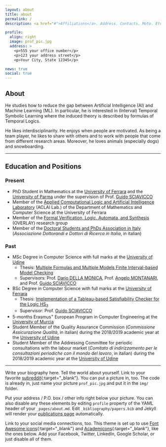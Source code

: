 ```yaml
---
layout: about
title: about
permalink: /
description: <a href="#">Affiliations</a>. Address. Contacts. Moto. Etc.

profile:
  align: right
  image: prof_pic.jpg
  address: >
    <p>555 your office number</p>
    <p>123 your address street</p>
    <p>Your City, State 12345</p>

news: true
social: true
---
```


## About


He studies how to reduce the gap between Artificial Intelligence (AI) and Machine Learning (ML). In particular, he is interested in (Interval) Temporal Symbolic Learning where the induced theory is described by formulas of Temporal Logics.

He likes interdisciplinarity. He enjoys when people are motivated. As being a team player, he likes to share with others and to work with people that come from different research areas. Moreover, he loves animals (especially dogs) and snowboarding. 

---

## Education and Positions

### Present
* PhD Student in Mathematics at the [University of Ferrara](http://www.unife.it) and the [University of Parma](http://www.unipr.it) under the supervision of Prof. [Guido SCIAVICCO](https://sites.google.com/unife.it/guido/)
* Member of the [Applied Computational Logic and Artificial Intelligence Laboratory](https://sites.google.com/unife.it/aclai-lab) (ACLAI Lab.) of the Department of Mathematics and Computer Science at the University of Ferrara
* Member of the [Formal Verification, Logic, Automata, and Synthesis](https://overlay.uniud.it/) (OVERLAY) research group
* Member of the [Doctoral Students and PhDs Association in Italy](http://www.dottorato.it) (*Associazione Dottorandi e Dottori di Ricerca in Italia*, in italian)

### Past
* MSc Degree in Computer Science with full marks at the [University of Udine](http://www.uniud.it)
	* Thesis: [Multiple Formulas and Multiple Models Finite Interval-based Model Checking](https://eduardstan.github.io/theses/mmmc.pdf)
    * Supervisors: Prof. [Dario DELLA MONICA](https://users.dimi.uniud.it/~dario.dellamonica/), Prof. [Angelo MONTANARI](https://users.dimi.uniud.it/~angelo.montanari/index.php), and Prof. [Guido SCIAVICCO](https://sites.google.com/unife.it/guido/)
* BSc Degree in Computer Science with full marks at the [University of Ferrara](http://www.unife.it)
    * Thesis: [Implementation of a Tableau-based Satisfiability Checker for the Logic HS<sub>3</sub>](https://eduardstan.github.io/theses/hs3.pdf)
    * Supervisor: Prof. [Guido SCIAVICCO](https://sites.google.com/unife.it/guido/)
* 5-months Erasmus<sup>+</sup> European Program in Computer Engineering at the [University of Murcia](https://www.um.es/)
* Student Member of the Quality Assurance Commission (*Commissione Assicurazione Qualità*, in italian) during the 2018/2019 academic year at the [University of Udine](http://www.uniud.it)
* Student Member of the Addressing Committee for periodic consultations with the labour market (*Comitato di indirizzamento per le consultazioni periodiche con il mondo del lavoro*, in italian) during the 2018/2019 academic year at the [University of Udine](http://www.uniud.it)

---

Write your biography here. Tell the world about yourself. Link to your favorite [subreddit](http://reddit.com){:target="\_blank"}. You can put a picture in, too. The code is already in, just name your picture `prof_pic.jpg` and put it in the `img/` folder.

Put your address / P.O. box / other info right below your picture. You can also disable any these elements by editing `profile` property of the YAML header of your `_pages/about.md`. Edit `_bibliography/papers.bib` and Jekyll will render your [publications page](/al-folio/publications/) automatically.

Link to your social media connections, too. This theme is set up to use [Font Awesome icons](http://fortawesome.github.io/Font-Awesome/){:target="\_blank"} and [Academicons](https://jpswalsh.github.io/academicons/){:target="\_blank"}, like the ones below. Add your Facebook, Twitter, LinkedIn, Google Scholar, or just disable all of them.
